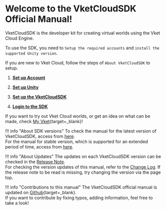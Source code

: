 
# Welcome to the VketCloudSDK Official Manual!

VketCloudSDK is the developer kit for creating virtual worlds using the Vket Cloud Engine.  

To use the SDK, you need to  `Setup the required accounts` and `install the supported Unity version`.  

If you are new to Vket Cloud, follow the steps of `About VketCloudSDK` to setup.  

1. **[Set up Account](AboutVketCloudSDK/SetupAccount.md)**

2. **[Set up Unity](AboutVketCloudSDK/OperatingEnvironment.md)**

3. **[Set up the VketCloudSDK](AboutVketCloudSDK/SetupSDK_external.md)**

4. **[Login to the SDK](AboutVketCloudSDK/LoginSDK.md)**

If you want to try out Vket Cloud worlds, or get an idea on what can be made, check [My Vket](https://vket.com/en){target=_blank}!

!!! info "About SDK versions"
    To check the manual for the latest version of VketCloudSDK, access from [here](https://vrhikky.github.io/VketCloudSDK_Documents/latest/index.html).<br>
    For the manual for stable version, which is supported for an extended period of time, access from [here](https://vrhikky.github.io/VketCloudSDK_Documents/stable/index.html). 

!!! info "About Updates"
    The updates on each VketCloudSDK version can be checked in the [Release Note](releasenote/releasenote-9.5.md).<br>
    For checking the version updates of this manual, refer to the [Change Log](changelog/changelog-9.5.md).
    If the release note to be read is missing, try changing the version via the page top.

!!! info "Contributions to this manual"
    The VketCloudSDK official manual is updated on [Github](https://github.com/VRHIKKY/VketCloudSDK_Documents){target=_blank}.<br>
    If you want to contribute by fixing typos, adding information, feel free to take a look!